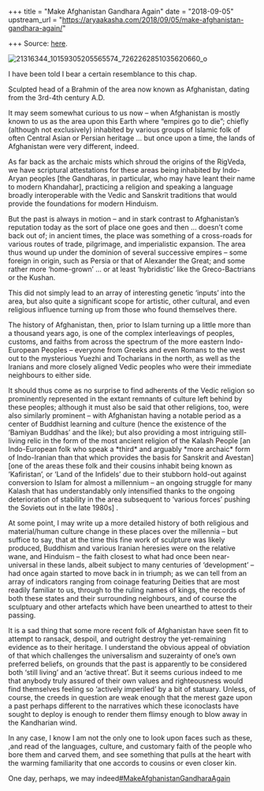 +++
title = "Make Afghanistan Gandhara Again"
date = "2018-09-05"
upstream_url = "https://aryaakasha.com/2018/09/05/make-afghanistan-gandhara-again/"

+++
Source: [here](https://aryaakasha.com/2018/09/05/make-afghanistan-gandhara-again/).

![21316344_10159305205565574_7262262851035620660_o](https://aryaakasha.files.wordpress.com/2018/09/21316344_10159305205565574_7262262851035620660_o.jpg?w=676)

I have been told I bear a certain resemblance to this chap.

Sculpted head of a Brahmin of the area now known as Afghanistan, dating
from the 3rd-4th century A.D.

It may seem somewhat curious to us now – when Afghanistan is mostly
known to us as the area upon this Earth where “empires go to die”;
chiefly (although not exclusively) inhabited by various groups of
Islamic folk of often Central Asian or Persian heritage … but once upon
a time, the lands of Afghanistan were very different, indeed.

As far back as the archaic mists which shroud the origins of the
RigVeda, we have scriptural attestations for these areas being inhabited
by Indo-Aryan peoples \[the Gandharas, in particular, who may have leant
their name to modern Khandahar\], practicing a religion and speaking a
language broadly interoperable with the Vedic and Sanskrit traditions
that would provide the foundations for modern Hinduism.

But the past is always in motion – and in stark contrast to
Afghanistan’s reputation today as the sort of place one goes and then …
doesn’t come back out of; in ancient times, the place was something of a
cross-roads for various routes of trade, pilgrimage, and imperialistic
expansion. The area thus wound up under the dominion of several
successive empires – some foreign in origin, such as Persia or that of
Alexander the Great; and some rather more ‘home-grown’ … or at least
‘hybridistic’ like the Greco-Bactrians or the Kushan.

This did not simply lead to an array of interesting genetic ‘inputs’
into the area, but also quite a significant scope for artistic, other
cultural, and even religious influence turning up from those who found
themselves there.

The history of Afghanistan, then, prior to Islam turning up a little
more than a thousand years ago, is one of the complex interleavings of
peoples, customs, and faiths from across the spectrum of the more
eastern Indo-European Peoples – everyone from Greeks and even Romans to
the west out to the mysterious Yuezhi and Tocharians in the north, as
well as the Iranians and more closely aligned Vedic peoples who were
their immediate neighbours to either side.

It should thus come as no surprise to find adherents of the Vedic
religion so prominently represented in the extant remnants of culture
left behind by these peoples; although it must also be said that other
religions, too, were also similarly prominent – with Afghanistan having
a notable period as a center of Buddhist learning and culture (hence the
existence of the ‘Bamiyan Buddhas’ and the like); but also providing a
most intriguing still-living relic in the form of the most ancient
religion of the Kalash People \[an Indo-European folk who speak a
\*third\* and arguably \*more archaic\* form of Indo-Iranian than that
which provides the basis for Sanskrit and Avestan\] \[one of the areas
these folk and their cousins inhabit being known as ‘Kafiristan’, or
‘Land of the Infidels’ due to their stubborn hold-out against conversion
to Islam for almost a millennium – an ongoing struggle for many Kalash
that has understandably only intensified thanks to the ongoing
deterioration of stability in the area subsequent to ‘various forces’
pushing the Soviets out in the late 1980s\] .

At some point, I may write up a more detailed history of both religious
and material/human culture change in these places over the millennia –
but suffice to say, that at the time this fine work of sculpture was
likely produced, Buddhism and various Iranian heresies were on the
relative wane, and Hinduism – the faith closest to what had once been
near-universal in these lands, albeit subject to many centuries of
‘development’ – had once again started to move back in in triumph; as we
can tell from an array of indicators ranging from coinage featuring
Deities that are most readily familiar to us, through to the ruling
names of kings, the records of both these states and their surrounding
neighbours, and of course the sculptuary and other artefacts which have
been unearthed to attest to their passing.

It is a sad thing that some more recent folk of Afghanistan have seen
fit to attempt to ransack, despoil, and outright destroy the
yet-remaining evidence as to their heritage. I understand the obvious
appeal of obviation of that which challenges the universalism and
suzerainty of one’s own preferred beliefs, on grounds that the past is
apparently to be considered both ‘still living’ and an ‘active threat’.
But it seems curious indeed to me that anybody truly assured of their
own values and righteousness would find themselves feeling so ‘actively
imperiled’ by a bit of statuary. Unless, of course, the creeds in
question are weak enough that the merest gaze upon a past perhaps
different to the narratives which these iconoclasts have sought to
deploy is enough to render them flimsy enough to blow away in the
Kandharian wind.

In any case, I know I am not the only one to look upon faces such as
these, ,and read of the languages, culture, and customary faith of the
people who bore them and carved them, and see something that pulls at
the heart with the warming familiarity that one accords to cousins or
even closer kin.

One day, perhaps, we may
indeed[#MakeAfghanistanGandharaAgain](https://www.facebook.com/hashtag/makeafghanistangandharaagain?source=feed_text&__xts__%5B0%5D=68.ARAfhTh1q696UI5vMFJu7EiMeklCGOOCBhynjvvfTc_wCvwvXA7OoiEJ16vtZvorKhAS5fFo7ZdM5SL_XlnT-HojXqm6wy_A5WxUENlip-W6cIBEVt1X-mXAqxq0ti9MooorJuNBx5Sfr_TBpcB52ROkvxjN9dwsi2N1e5DC0CrO6LgvAvQELgc&__tn__=%2ANK-RH-R)

